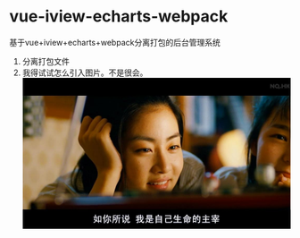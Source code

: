 # vue-iview-echarts-webpack
基于vue+iview+echarts+webpack分离打包的后台管理系统<br/>
1. 分离打包文件<br/>
2. 我得试试怎么引入图片。不是很会。![](https://github.com/somehow-yw/vue-iview-echarts-webpack/blob/master/aa.jpg)
